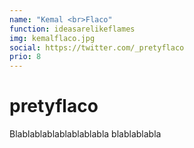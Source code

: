 ```yaml
---
name: "Kemal <br>Flaco"
function: ideasarelikeflames
img: kemalflaco.jpg
social: https://twitter.com/_pretyflaco
prio: 8
---
```


# pretyflaco
 
Blablablablablablablabla
blablablabla
